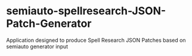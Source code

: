 # semiauto-spellresearch-JSON-Patch-Generator
Application designed to produce Spell Research JSON Patches based on semiauto generator input
